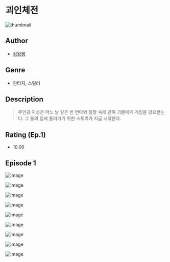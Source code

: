 # 괴인체전
![thumbnail](https://image-comic.pstatic.net/user_contents_data/challenge_comic/2023/05/23/363592/upload_4123379943230289715_480x623.jpeg)

## Author
- [킹왕짱](https://comic.naver.com/artistTitle?id=363592)

## Genre
- 판타지, 스릴러

## Description
> 주인공 지성은 어느 날 같은 반 연아와 철창 속에 갇혀 괴물에게 게임을 강요받는다. 그 둘의 집에 돌아가기 위한 스토리가 지금 시작한다.


## Rating (Ep.1)
- 10.00

## Episode 1
![image](https://image-comic.pstatic.net/user_contents_data/challenge_comic/2023/05/23/363592/upload_7292514587196810036.jpeg)

![image](https://image-comic.pstatic.net/user_contents_data/challenge_comic/2023/05/23/363592/upload_3906652998565638753.jpeg)

![image](https://image-comic.pstatic.net/user_contents_data/challenge_comic/2023/05/23/363592/upload_3761407509113811762.jpeg)

![image](https://image-comic.pstatic.net/user_contents_data/challenge_comic/2023/05/23/363592/upload_3544952370719044962.jpeg)

![image](https://image-comic.pstatic.net/user_contents_data/challenge_comic/2023/05/23/363592/upload_3689405108895299682.jpeg)

![image](https://image-comic.pstatic.net/user_contents_data/challenge_comic/2023/05/23/363592/upload_7149012747042699061.jpeg)

![image](https://image-comic.pstatic.net/user_contents_data/challenge_comic/2023/05/23/363592/upload_3703474262870538291.jpeg)

![image](https://image-comic.pstatic.net/user_contents_data/challenge_comic/2023/05/23/363592/upload_3761741975413876025.jpeg)

![image](https://image-comic.pstatic.net/user_contents_data/challenge_comic/2023/05/23/363592/upload_3617906947182376244.jpeg)
